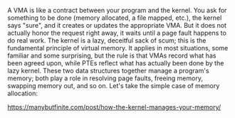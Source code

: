 
A VMA is like a contract between your program and the kernel. You ask for something to be done (memory allocated, a file mapped, etc.),
the kernel says "sure", and it creates or updates the appropriate VMA. But it does not actually honor the request right away,
it waits until a page fault happens to do real work. The kernel is a lazy, deceitful sack of scum; 
this is the fundamental principle of virtual memory. It applies in most situations, some familiar and some surprising,
but the rule is that VMAs record what has been agreed upon, while PTEs reflect what has actually been done by the lazy kernel.
These two data structures together manage a program's memory; both play a role in resolving page faults, freeing memory,
 swapping memory out, and so on. Let's take the simple case of memory allocation:

https://manybutfinite.com/post/how-the-kernel-manages-your-memory/
